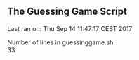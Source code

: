 ## The Guessing Game Script
Last ran on: 
Thu Sep 14 11:47:17 CEST 2017
  

Number of lines in guessinggame.sh:  
33
